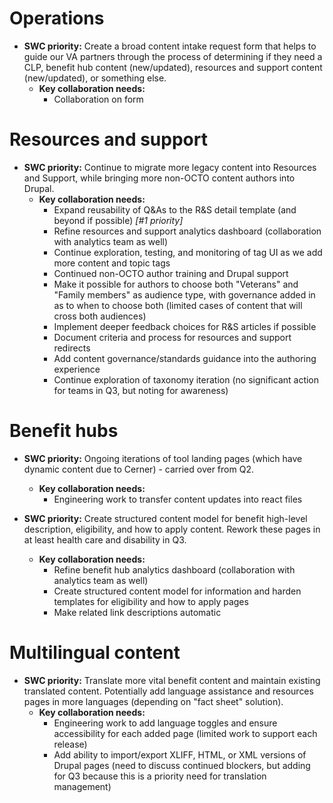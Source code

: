 # Operations

- **SWC priority:** Create a broad content intake request form that helps to guide our VA partners through the process of determining if they need a CLP, benefit hub content (new/updated), resources and support content (new/updated), or something else.
  - **Key collaboration needs:**
    - Collaboration on form
    
# Resources and support

- **SWC priority:** Continue to migrate more legacy content into Resources and Support, while bringing more non-OCTO content authors into Drupal.
  - **Key collaboration needs:** 
    - Expand reusability of Q&As to the R&S detail template (and beyond if possible) _[#1 priority]_
    - Refine resources and support analytics dashboard (collaboration with analytics team as well)
    - Continue exploration, testing, and monitoring of tag UI as we add more content and topic tags
    - Continued non-OCTO author training and Drupal support
    - Make it possible for authors to choose both "Veterans" and "Family members" as audience type, with governance added in as to when to choose both (limited cases of content that will cross both audiences)
    - Implement deeper feedback choices for R&S articles if possible
    - Document criteria and process for resources and support redirects
    - Add content governance/standards guidance into the authoring experience
    - Continue exploration of taxonomy iteration (no significant action for teams in Q3, but noting for awareness)

# Benefit hubs

- **SWC priority:** Ongoing iterations of tool landing pages (which have dynamic content due to Cerner) - carried over from Q2.
  - **Key collaboration needs:**
    - Engineering work to transfer content updates into react files  

- **SWC priority:** Create structured content model for benefit high-level description, eligibility, and how to apply content. Rework these pages in at least health care and disability in Q3.
  - **Key collaboration needs:**
    - Refine benefit hub analytics dashboard (collaboration with analytics team as well)
    - Create structured content model for information and harden templates for eligibility and how to apply pages
    - Make related link descriptions automatic 

# Multilingual content

- **SWC priority:** Translate more vital benefit content and maintain existing translated content. Potentially add language assistance and resources pages in more languages (depending on "fact sheet" solution).
  - **Key collaboration needs:**
    - Engineering work to add language toggles and ensure accessibility for each added page (limited work to support each release)
    - Add ability to import/export XLIFF, HTML, or XML versions of Drupal pages (need to discuss continued blockers, but adding for Q3 because this is a priority need for translation management)

